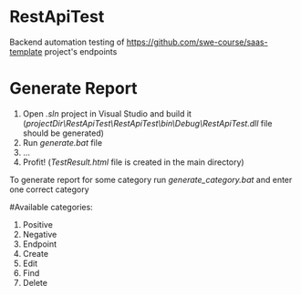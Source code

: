 # RestApiTest
Backend automation testing of https://github.com/swe-course/saas-template project's endpoints

# Generate Report
1. Open _.sln_ project in Visual Studio and build it (_projectDir\RestApiTest\RestApiTest\bin\Debug\RestApiTest.dll_ file should be generated)
2. Run _generate.bat_ file
3. ...
4. Profit! (_TestResult.html_ file is created in the main directory)

To generate report for some category run _generate_category.bat_ and enter one correct category

#Available categories:
1. Positive
2. Negative
3. Endpoint
4. Create
5. Edit
6. Find
7. Delete
